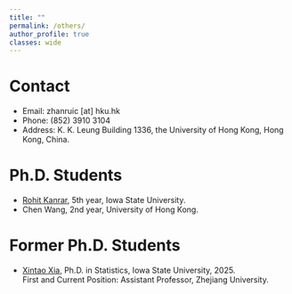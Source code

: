 ```yaml
---
title: ""
permalink: /others/
author_profile: true
classes: wide
---
```


# Contact

- Email: zhanruic [at] hku.hk
- Phone: (852) 3910 3104
- Address: K. K. Leung Building 1336, the University of Hong Kong, Hong Kong, China.


# Ph.D. Students

- [Rohit Kanrar](https://rohitkanrar.github.io/), 5th year, Iowa State University.
- Chen Wang, 2nd year, University of Hong Kong.

# Former Ph.D. Students

- [Xintao Xia](https://xintaox.github.io/), Ph.D. in Statistics, Iowa State University, 2025.   
  First and Current Position: Assistant Professor, Zhejiang University.